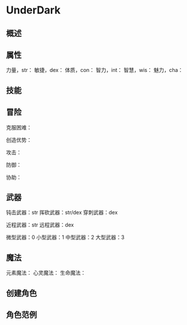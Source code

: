 # UnderDark
## 概述

## 属性
力量，str：
敏捷，dex：
体质，con：
智力，int：
智慧，wis：
魅力，cha：

## 技能

## 冒险

克服困难：

创造优势：

攻击：

防御：

协助：

## 武器

钝击武器：str
挥砍武器：str/dex
穿刺武器：dex

近程武器：str
远程武器：dex

微型武器：0
小型武器：1
中型武器：2
大型武器：3

## 魔法

元素魔法：
心灵魔法：
生命魔法：

## 创建角色

## 角色范例
